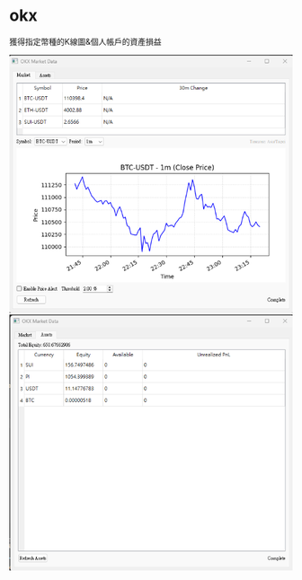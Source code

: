 # okx
獲得指定幣種的K線圖&個人帳戶的資產損益

![image](https://github.com/hancb8539/okx/blob/main/GUI1.png)
![image](https://github.com/hancb8539/okx/blob/main/GUI2.png)